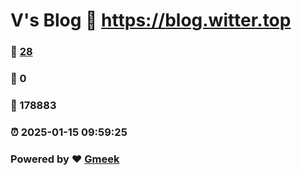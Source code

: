 # V's Blog :link: https://blog.witter.top 
### :page_facing_up: [28](https://blog.witter.top/tag.html) 
### :speech_balloon: 0 
### :hibiscus: 178883 
### :alarm_clock: 2025-01-15 09:59:25 
### Powered by :heart: [Gmeek](https://github.com/Meekdai/Gmeek)

